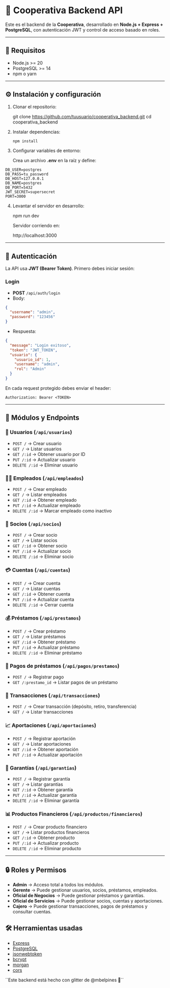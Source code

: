 ﻿# 📌 Cooperativa Backend API

Este es el backend de la **Cooperativa**, desarrollado en **Node.js + Express + PostgreSQL**, con autenticación JWT y control de acceso basado en roles.

---

## 🚀 Requisitos

- Node.js >= 20
- PostgreSQL >= 14
- npm o yarn

---

## ⚙️ Instalación y configuración

1. Clonar el repositorio:
   
   git clone https://github.com/tuusuario/cooperativa_backend.git
   cd cooperativa_backend


2. Instalar dependencias:

   
   ```bash
   npm install
   ```
  

4. Configurar variables de entorno:

   Crea un archivo **.env** en la raíz y define:

 ```env
DB_USER=postgres
DB_PASS=tu_password
DB_HOST=127.0.0.1
DB_NAME=postgres
DB_PORT=5432
JWT_SECRET=supersecret
PORT=3000
```

  

4. Levantar el servidor en desarrollo:

   
   npm run dev
  

   Servidor corriendo en:

  
   http://localhost:3000
  

---

## 🔑 Autenticación

La API usa **JWT (Bearer Token)**.
Primero debes iniciar sesión:

### Login

* **POST** `/api/auth/login`
* Body:

```json
{
  "username": "admin",
  "password": "123456"
}
```

* Respuesta:

```json
{
  "message": "Login exitoso",
  "token": "JWT_TOKEN",
  "usuario": {
    "usuario_id": 1,
    "username": "admin",
    "rol": "Admin"
  }
}
```

En cada request protegido debes enviar el header:

```
Authorization: Bearer <TOKEN>
```

---

## 📂 Módulos y Endpoints

### 👤 Usuarios (`/api/usuarios`)

* `POST /` → Crear usuario
* `GET /` → Listar usuarios
* `GET /:id` → Obtener usuario por ID
* `PUT /:id` → Actualizar usuario
* `DELETE /:id` → Eliminar usuario

### 🧑‍💼 Empleados (`/api/empleados`)

* `POST /` → Crear empleado
* `GET /` → Listar empleados
* `GET /:id` → Obtener empleado
* `PUT /:id` → Actualizar empleado
* `DELETE /:id` → Marcar empleado como inactivo

### 👥 Socios (`/api/socios`)

* `POST /` → Crear socio
* `GET /` → Listar socios
* `GET /:id` → Obtener socio
* `PUT /:id` → Actualizar socio
* `DELETE /:id` → Eliminar socio

### 💳 Cuentas (`/api/cuentas`)

* `POST /` → Crear cuenta
* `GET /` → Listar cuentas
* `GET /:id` → Obtener cuenta
* `PUT /:id` → Actualizar cuenta
* `DELETE /:id` → Cerrar cuenta

### 💰 Préstamos (`/api/prestamos`)

* `POST /` → Crear préstamo
* `GET /` → Listar préstamos
* `GET /:id` → Obtener préstamo
* `PUT /:id` → Actualizar préstamo
* `DELETE /:id` → Eliminar préstamo

### 🏦 Pagos de préstamos (`/api/pagos/prestamos`)

* `POST /` → Registrar pago
* `GET /:prestamo_id` → Listar pagos de un préstamo

### 💸 Transacciones (`/api/transacciones`)

* `POST /` → Crear transacción (depósito, retiro, transferencia)
* `GET /` → Listar transacciones

### 📈 Aportaciones (`/api/aportaciones`)

* `POST /` → Registrar aportación
* `GET /` → Listar aportaciones
* `GET /:id` → Obtener aportación
* `PUT /:id` → Actualizar aportación

### 📑 Garantías (`/api/garantias`)

* `POST /` → Registrar garantía
* `GET /` → Listar garantías
* `GET /:id` → Obtener garantía
* `PUT /:id` → Actualizar garantía
* `DELETE /:id` → Eliminar garantía

### 📊 Productos Financieros (`/api/productos/financieros`)

* `POST /` → Crear producto financiero
* `GET /` → Listar productos financieros
* `GET /:id` → Obtener producto
* `PUT /:id` → Actualizar producto
* `DELETE /:id` → Eliminar producto

---

## 🔒 Roles y Permisos

* **Admin** → Acceso total a todos los módulos.
* **Gerente** → Puede gestionar usuarios, socios, préstamos, empleados.
* **Oficial de Negocios** → Puede gestionar préstamos y garantías.
* **Oficial de Servicios** → Puede gestionar socios, cuentas y aportaciones.
* **Cajero** → Puede gestionar transacciones, pagos de préstamos y consultar cuentas.


## 🛠️ Herramientas usadas

* [Express](https://expressjs.com/)
* [PostgreSQL](https://www.postgresql.org/)
* [jsonwebtoken](https://www.npmjs.com/package/jsonwebtoken)
* [bcrypt](https://www.npmjs.com/package/bcrypt)
* [morgan](https://www.npmjs.com/package/morgan)
* [cors](https://www.npmjs.com/package/cors)


´´Este  backend está hecho con glitter de @mbelpines 🌟´´


